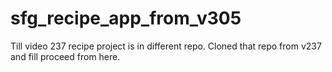 # sfg_recipe_app_from_v305
Till video 237 recipe project is in different repo. Cloned that repo from v237 and fill proceed from here.
